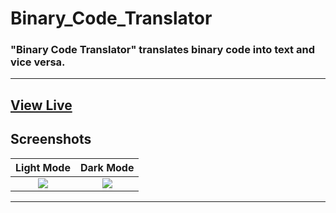 # Binary_Code_Translator
### "Binary Code Translator" translates binary code into text and vice versa.

---
<a href="https://abhinandanraj.github.io/Binary_Code_Translator/">View Live</a>
---

## Screenshots


Light Mode             |  Dark Mode
:-------------------------:|:-------------------------:
![](https://user-images.githubusercontent.com/42587988/192095726-680cbdfc-0ec4-43eb-bcf3-ace25e8362f6.jpg)  |  ![](https://user-images.githubusercontent.com/42587988/192095734-945b466f-6df8-41c9-8e19-b4d0bd9a5bfd.jpg)

---
